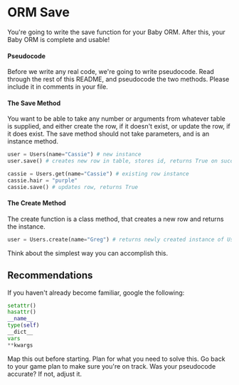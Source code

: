 ORM Save
========

You're going to write the save function for your Baby ORM. After this, your Baby ORM is complete and usable!

#### Pseudocode

Before we write any real code, we're going to write pseudocode. Read through the rest of this README, and pseudocode the two methods. Please include it in comments in your file.

#### The Save Method

You want to be able to take any number or arguments from whatever table is supplied, and either create the row, if it doesn't exist, or update the row, if it does exist. The save method should not take parameters, and is an instance method.
```py
user = Users(name="Cassie") # new instance
user.save() # creates new row in table, stores id, returns True on success

cassie = Users.get(name="Cassie") # existing row instance
cassie.hair = "purple"
cassie.save() # updates row, returns True
```

#### The Create Method

The create function is a class method, that creates a new row and returns the instance.
```py
user = Users.create(name="Greg") # returns newly created instance of User class
```
Think about the simplest way you can accomplish this.


Recommendations
---------------

If you haven't already become familiar, google the following:
```py
setattr()
hasattr()
__name__
type(self)
__dict__
vars
**kwargs
```
Map this out before starting. Plan for what you need to solve this.
Go back to your game plan to make sure you're on track. Was your pseudocode accurate? If not, adjust it.

